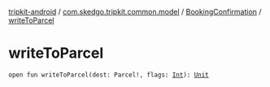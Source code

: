 [tripkit-android](../../index.md) / [com.skedgo.tripkit.common.model](../index.md) / [BookingConfirmation](index.md) / [writeToParcel](./write-to-parcel.md)

# writeToParcel

`open fun writeToParcel(dest: Parcel!, flags: `[`Int`](https://kotlinlang.org/api/latest/jvm/stdlib/kotlin/-int/index.html)`): `[`Unit`](https://kotlinlang.org/api/latest/jvm/stdlib/kotlin/-unit/index.html)